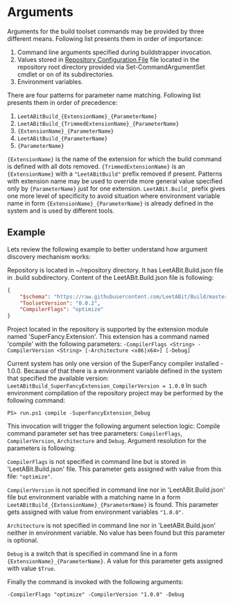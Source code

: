 # Arguments

Arguments for the build toolset commands may be provided by three different means. Following list presents them in order of importance:
1. Command line arguments specified during buildstrapper invocation.
1. Values stored in [Repository Configuration File](RepositoryConfigurationFile.md) file located in the repository root directory provided via Set-CommandArgumentSet cmdlet or on of its subdirectories.
1. Environment variables.

There are four patterns for parameter name matching. Following list presents them in order of precedence:
1. `LeetABitBuild_{ExtensionName}_{ParameterName}`
1. `LeetABitBuild_{TrimmedExtensionName}_{ParameterName}`
1. `{ExtensionName}_{ParameterName}`
1. `LeetABitBuild_{ParameterName}`
1. `{ParameterName}`

`{ExtensionName}` is the name of the extension for which the build command is defined with all dots removed. `{TrimmedExtensionName}` is an `{ExtensionName}` with a `"LeetABitBuild"` prefix removed if present. Patterns with extension name may be used to override more general value specified only by `{ParameterName}` just for one extension. `LeetABit.Build_` prefix gives one more level of specificity to avoid situation where environment variable name in form `{ExtensionName}_{ParameterName}` is already defined in the system and is used by different tools.

## Example

Lets review the following example to better understand how argument discovery mechanism works:

Repository is located in ~/repository directory. It has LeetABit.Build.json file in .build subdirectory.
Content of the LeetABit.Build.json file is following:

```json
{
    "$schema": "https://raw.githubusercontent.com/LeetABit/Build/master/schema/LeetABit.Build.schema.json",
    "ToolsetVersion": "0.0.2",
    "CompilerFlags": "optimize"
}
```

Project located in the repository is supported by the extension module named 'SuperFancy.Extension'. This extension has a command named 'compile' with the following parameters:
`-CompilerFlags <String> -CompilerVersion <String> [-Architecture <x86|x64>] [-Debug]`

Current system has only one version of the SuperFancy compiler installed - 1.0.0. Because of that there is a environment variable defined in the system that specified the available version: `LeetABitBuild_SuperFancyExtension_CompilerVersion = 1.0.0`
In such environment compilation of the repository project may be performed by the following command:

```PS> run.ps1 compile -SuperFancyExtension_Debug```

This invocation will trigger the following argument selection logic:
Compile command parameter set has tree parameters: `CompilerFlags`, `CompilerVersion`, `Architecture` and `Debug`. Argument resolution for the parameters is following:

`CompilerFlags` is not specified in command line but is stored in 'LeetABit.Build.json' file. This parameter gets assigned with value from this file: `"optimize"`.

`CompilerVersion` is not specified in command line nor in 'LeetABit.Build.json' file but environment variable with a matching name in a form `LeetABitBuild_{ExtensionName}_{ParameterName}` is found. This parameter gets assigned with value from environment variables `"1.0.0"`.

`Architecture` is not specified in command line nor in 'LeetABit.Build.json' neither in environment variable. No value has been found but this parameter is optional.

`Debug` is a switch that is specified in command line in a form `{ExtensionName}_{ParameterName}`. A value for this parameter gets assigned with value `$True`.

Finally the command is invoked with the following arguments:

```-CompilerFlags "optimize" -CompilerVersion "1.0.0" -Debug```
